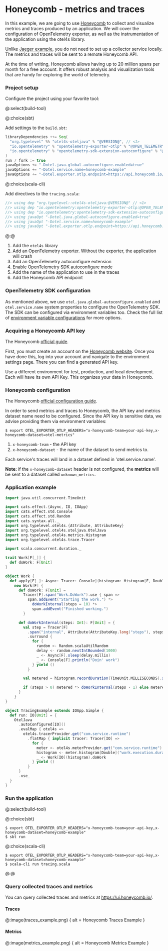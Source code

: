 # Honeycomb - metrics and traces

In this example, we are going to use [Honeycomb](https://honeycomb.io) to collect and visualize metrics and traces produced by an
application.
We will cover the configuration of OpenTelemetry exporter, as well as the instrumentation of the application using the
otel4s library.

Unlike [Jaeger example](../jaeger-docker/README.md), you do not need to set up a collector service locally. The metrics and traces
will be sent to a remote Honeycomb API.

At the time of writing, Honeycomb allows having up to 20 million spans per month for a free account.
It offers robust analysis and visualization tools that are handy for exploring the world of telemetry.

### Project setup

Configure the project using your favorite tool:

@:select(build-tool)

@:choice(sbt)

Add settings to the `build.sbt`:
```scala
libraryDependencies ++= Seq(
  "org.typelevel" %% "otel4s-oteljava" % "@VERSION@", // <1>
  "io.opentelemetry" % "opentelemetry-exporter-otlp" % "@OPEN_TELEMETRY_VERSION@" % Runtime, // <2>
  "io.opentelemetry" % "opentelemetry-sdk-extension-autoconfigure" % "@OPEN_TELEMETRY_VERSION@" % Runtime // <3>
)
run / fork := true
javaOptions += "-Dotel.java.global-autoconfigure.enabled=true"            // <4>
javaOptions += "-Dotel.service.name=honeycomb-example"                    // <5>
javaOptions += "-Dotel.exporter.otlp.endpoint=https://api.honeycomb.io/"  // <6>
```

@:choice(scala-cli)

Add directives to the `tracing.scala`:
```scala
//> using dep "org.typelevel::otel4s-oteljava:@VERSION@" // <1>
//> using dep "io.opentelemetry:opentelemetry-exporter-otlp:@OPEN_TELEMETRY_VERSION@" // <2>
//> using dep "io.opentelemetry:opentelemetry-sdk-extension-autoconfigure:@OPEN_TELEMETRY_VERSION@" // <3>
//> using javaOpt "-Dotel.java.global-autoconfigure.enabled=true"            // <4>
//> using javaOpt "-Dotel.service.name=honeycomb-example"                    // <5>
//> using javaOpt "-Dotel.exporter.otlp.endpoint=https://api.honeycomb.io/"  // <6>
```

@:@

1) Add the `otel4s` library  
2) Add an OpenTelemetry exporter. Without the exporter, the application will crash  
3) Add an OpenTelemetry autoconfigure extension  
4) Enable OpenTelemetry SDK autoconfigure mode  
5) Add the name of the application to use in the traces  
6) Add the Honeycomb API endpoint  

### OpenTelemetry SDK configuration

As mentioned above, we use `otel.java.global-autoconfigure.enabled` and `otel.service.name` system properties to configure the
OpenTelemetry SDK.
The SDK can be configured via environment variables too. Check the full list
of [environment variable configurations](https://opentelemetry.io/docs/languages/java/configuration)
for more options.

### Acquiring a Honeycomb API key

The Honeycomb [official guide](https://docs.honeycomb.io/getting-data-in/api-keys/#find-api-keys).

First, you must create an account on the [Honeycomb website](https://ui.honeycomb.io/login).
Once you have done this, log into your account and navigate to the environment settings page. There you can find a generated API key.

Use a different environment for test, production, and local development. Each will have its own API Key. This organizes your data in Honeycomb.

### Honeycomb configuration

The Honeycomb [official configuration guide](https://docs.honeycomb.io/getting-data-in/opentelemetry-overview/).

In order to send metrics and traces to Honeycomb, the API key and metrics dataset name need to be configured.
Since the API key is sensitive data, we advise providing them via environment variables:

```shell
$ export OTEL_EXPORTER_OTLP_HEADERS="x-honeycomb-team=your-api-key,x-honeycomb-dataset=otel-metrics"
```

1) `x-honeycomb-team` - the API key  
2) `x-honeycomb-dataset` - the name of the dataset to send metrics to.

Each service's traces will land in a dataset defined in 'otel.service.name'.

**Note:** if the `x-honeycomb-dataset` header is not configured, the **metrics** will be sent to a dataset called `unknown_metrics`.

### Application example

```scala mdoc:silent
import java.util.concurrent.TimeUnit

import cats.effect.{Async, IO, IOApp}
import cats.effect.std.Console
import cats.effect.std.Random
import cats.syntax.all._
import org.typelevel.otel4s.{Attribute, AttributeKey}
import org.typelevel.otel4s.oteljava.OtelJava
import org.typelevel.otel4s.metrics.Histogram
import org.typelevel.otel4s.trace.Tracer

import scala.concurrent.duration._

trait Work[F[_]] {
  def doWork: F[Unit]
}

object Work {
  def apply[F[_]: Async: Tracer: Console](histogram: Histogram[F, Double]): Work[F] =
    new Work[F] {
      def doWork: F[Unit] =
        Tracer[F].span("Work.DoWork").use { span =>
          span.addEvent("Starting the work.") *>
            doWorkInternal(steps = 10) *>
            span.addEvent("Finished working.")
        }

      def doWorkInternal(steps: Int): F[Unit] = {
        val step = Tracer[F]
          .span("internal", Attribute(AttributeKey.long("steps"), steps.toLong))
          .surround {
            for {
              random <- Random.scalaUtilRandom
              delay <- random.nextIntBounded(1000)
              _ <- Async[F].sleep(delay.millis)
              _ <- Console[F].println("Doin' work")
            } yield ()
          }

        val metered = histogram.recordDuration(TimeUnit.MILLISECONDS).surround(step)

        if (steps > 0) metered *> doWorkInternal(steps - 1) else metered
      }
    }
}

object TracingExample extends IOApp.Simple {
  def run: IO[Unit] = {
    OtelJava
      .autoConfigured[IO]()
      .evalMap { otel4s =>
        otel4s.tracerProvider.get("com.service.runtime")
          .flatMap { implicit tracer: Tracer[IO] =>
            for {
              meter <- otel4s.meterProvider.get("com.service.runtime")
              histogram <- meter.histogram[Double]("work.execution.duration").create
              _ <- Work[IO](histogram).doWork
            } yield ()
          }
      }
      .use_
  }
}
```

### Run the application

@:select(build-tool)

@:choice(sbt)

```shell
$ export OTEL_EXPORTER_OTLP_HEADERS="x-honeycomb-team=your-api-key,x-honeycomb-dataset=honeycomb-example"
$ sbt run
```

@:choice(scala-cli)

```shell
$ export OTEL_EXPORTER_OTLP_HEADERS="x-honeycomb-team=your-api-key,x-honeycomb-dataset=honeycomb-example"
$ scala-cli run tracing.scala
```

@:@

### Query collected traces and metrics

You can query collected traces and metrics at https://ui.honeycomb.io/.

#### Traces

@:image(traces_example.png) {
  alt = Honeycomb Traces Example
}

#### Metrics

@:image(metrics_example.png) {
  alt = Honeycomb Metrics Example
}
